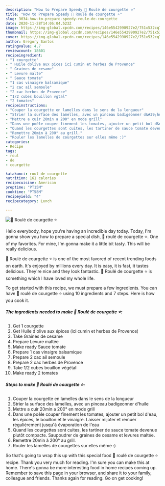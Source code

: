 ```yaml
---
description: "How to Prepare Speedy 🌺 Roulé de courgette ⭐"
title: "How to Prepare Speedy 🌺 Roulé de courgette ⭐"
slug: 3034-how-to-prepare-speedy-roule-de-courgette
date: 2020-11-28T14:06:04.523Z
image: https://img-global.cpcdn.com/recipes/146e5542990927e2/751x532cq70/🌺-roule-de-courgette-⭐-photo-principale-de-la-recette.jpg
thumbnail: https://img-global.cpcdn.com/recipes/146e5542990927e2/751x532cq70/🌺-roule-de-courgette-⭐-photo-principale-de-la-recette.jpg
cover: https://img-global.cpcdn.com/recipes/146e5542990927e2/751x532cq70/🌺-roule-de-courgette-⭐-photo-principale-de-la-recette.jpg
author: Gregory Santos
ratingvalue: 4.7
reviewcount: 18601
recipeingredient:
- "1 courgette"
- " Huile dolive aux pices ici cumin et herbes de Provence"
- " Graines de cesame"
- " Levure malte"
- " Sauce tomate"
- "1 cas vinaigre balsamique"
- "2 cac ail semoule"
- "2 cac herbes de Provence"
- "1/2 cubes bouillon vgtal"
- "2 tomates"
recipeinstructions:
- "Couper la courgette en lamelles dans le sens de la longueur"
- "Strier la surface des lamelles, avec un pinceau badigeonner d&#39;huile"
- "Mettre a cuir 20min a 200° en mode grill"
- "Dans une poêle couper finement les tomates, ajouter un petit bol d&#39;eau, les épices, le bouillon et le vinaigre. Laisser mijoter et remuer régulièrement jusqu&#39;à évaporation de l&#39;eau"
- "Quand les courgettes sont cuites, les tartiner de sauce tomate devenue plutôt compacte. Saupoudrer de graines de cesame et levures maltée."
- "Remettre 20min à 200° au grill."
- "Rouler les lamelles de courgettes sur elles même :)"
categories:
- Recipe
tags:
- roul
- de
- courgette

katakunci: roul de courgette 
nutrition: 161 calories
recipecuisine: American
preptime: "PT15M"
cooktime: "PT58M"
recipeyield: "4"
recipecategory: Lunch

---
```



![🌺 Roulé de courgette ⭐](https://img-global.cpcdn.com/recipes/146e5542990927e2/751x532cq70/🌺-roule-de-courgette-⭐-photo-principale-de-la-recette.jpg)

Hello everybody, hope you're having an incredible day today. Today, I'm gonna show you how to prepare a special dish, 🌺 roulé de courgette ⭐. One of my favorites. For mine, I'm gonna make it a little bit tasty. This will be really delicious.

🌺 Roulé de courgette ⭐ is one of the most favored of recent trending foods on earth. It's enjoyed by millions every day. It is easy, it is fast, it tastes delicious. They're nice and they look fantastic. 🌺 Roulé de courgette ⭐ is something which I have loved my whole life.




To get started with this recipe, we must prepare a few ingredients. You can have 🌺 roulé de courgette ⭐ using 10 ingredients and 7 steps. Here is how you cook it.

<!--inarticleads1-->

##### The ingredients needed to make 🌺 Roulé de courgette ⭐:

1. Get 1 courgette
1. Get  Huile d&#39;olive aux épices (ici cumin et herbes de Provence)
1. Take  Graines de cesame
1. Prepare  Levure maltée
1. Make ready  Sauce tomate
1. Prepare 1 cas vinaigre balsamique
1. Prepare 2 cac ail semoule
1. Prepare 2 cac herbes de Provence
1. Take 1/2 cubes bouillon végétal
1. Make ready 2 tomates




<!--inarticleads2-->

##### Steps to make 🌺 Roulé de courgette ⭐:

1. Couper la courgette en lamelles dans le sens de la longueur
1. Strier la surface des lamelles, avec un pinceau badigeonner d&#39;huile
1. Mettre a cuir 20min a 200° en mode grill
1. Dans une poêle couper finement les tomates, ajouter un petit bol d&#39;eau, les épices, le bouillon et le vinaigre. Laisser mijoter et remuer régulièrement jusqu&#39;à évaporation de l&#39;eau
1. Quand les courgettes sont cuites, les tartiner de sauce tomate devenue plutôt compacte. Saupoudrer de graines de cesame et levures maltée.
1. Remettre 20min à 200° au grill.
1. Rouler les lamelles de courgettes sur elles même :)




So that's going to wrap this up with this special food 🌺 roulé de courgette ⭐ recipe. Thank you very much for reading. I'm sure you can make this at home. There's gonna be more interesting food in home recipes coming up. Remember to save this page in your browser, and share it to your family, colleague and friends. Thanks again for reading. Go on get cooking!
